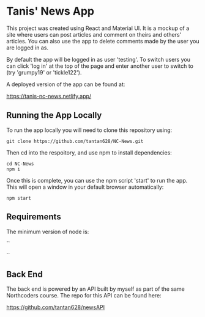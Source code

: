# Tanis' News App

This project was created using React and Material UI. It is a mockup of a site where users can post articles and comment on theirs and others' articles. You can also use the app to delete comments made by the user you are logged in as. 

By default the app will be logged in as user 'testing'. To switch users you can click 'log in' at the top of the page and enter another user to switch to (try 'grumpy19' or 'tickle122').

A deployed version of the app can be found at:

https://tanis-nc-news.netlify.app/

## Running the App Locally

To run the app locally you will need to clone this repository using:

```
git clone https://github.com/tantan628/NC-News.git
```

Then cd into the respoitory, and use npm to install dependencies:

```
cd NC-News
npm i
```

Once this is complete, you can use the npm script 'start' to run the app. This will open a window in your default browser automatically:

```
npm start
```

## Requirements

The minimum version of node is:

``

``

## Back End

The back end is powered by an API built by myself as part of the same Northcoders course. The repo for this API can be found here:

https://github.com/tantan628/newsAPI

